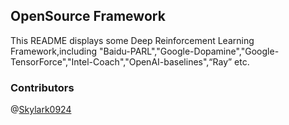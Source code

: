## OpenSource Framework

This README displays some Deep Reinforcement Learning Framework,including "Baidu-PARL","Google-Dopamine","Google-TensorForce","Intel-Coach","OpenAI-baselines",“Ray” etc.




### Contributors

@[Skylark0924](https://github.com/Skylark0924)
